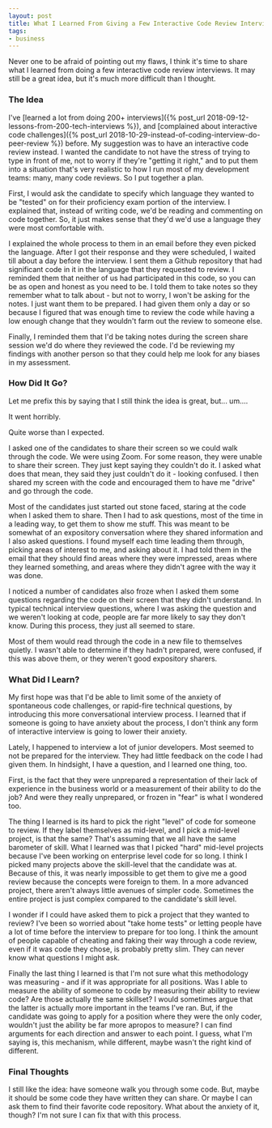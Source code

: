 ```yaml
---
layout: post
title: What I Learned From Giving a Few Interactive Code Review Interviews
tags:
- business
---
```

Never one to be afraid of pointing out my flaws, I think it's time to share what I learned from doing a few interactive code review interviews. It may still be a great idea, but it's much more difficult than I thought.

### The Idea

I've [learned a lot from doing 200+ interviews]({% post_url 2018-09-12-lessons-from-200-tech-interviews %}), and [complained about interactive code challenges]({% post_url 2018-10-29-instead-of-coding-interview-do-peer-review %}) before.  My suggestion was to have an interactive code review instead.  I wanted the candidate to not have the stress of trying to type in front of me, not to worry if they're "getting it right," and to put them into a situation that's very realistic to how I run most of my development teams: many, many code reviews.  So I put together a plan.

First, I would ask the candidate to specify which language they wanted to be "tested" on for their proficiency exam portion of the interview. I explained that, instead of writing code, we'd be reading and commenting on code together.  So, it just makes sense that they'd we'd use a language they were most comfortable with.

I explained the whole process to them in an email before they even picked the language.  After I got their response and they were scheduled, I waited till about a day before the interview.  I sent them a Github repository that had significant code in it in the language that they requested to review.  I reminded them that neither of us had participated in this code, so you can be as open and honest as you need to be.  I told them to take notes so they remember what to talk about - but not to worry, I won't be asking for the notes. I just want them to be prepared.  I had given them only a day or so because I figured that was enough time to review the code while having a low enough change that they wouldn't farm out the review to someone else.

Finally, I reminded them that I'd be taking notes during the screen share session we'd do where they reviewed the code. I'd be reviewing my findings with another person so that they could help me look for any biases in my assessment.

### How Did It Go?

Let me prefix this by saying that I still think the idea is great, but... um.... 

It went horribly.

Quite worse than I expected.

I asked one of the candidates to share their screen so we could walk through the code. We were using Zoom. For some reason, they were unable to share their screen. They just kept saying they couldn't do it. I asked what does that mean, they said they just couldn't do it - looking confused. I then shared my screen with the code and encouraged them to have me "drive" and go through the code.

Most of the candidates just started out stone faced, staring at the code when I asked them to share.  Then I had to ask questions, most of the time in a leading way, to get them to show me stuff. This was meant to be somewhat of an expository conversation where they shared information and I also asked questions. I found myself each time leading them through, picking areas of interest to me, and asking about it. I had told them in the email that they should find areas where they were impressed, areas where they learned something, and areas where they didn't agree with the way it was done.

I noticed a number of candidates also froze when I asked them some questions regarding the code on their screen that they didn't understand.  In typical technical interview questions, where I was asking the question and we weren't looking at code, people are far more likely to say they don't know.  During this process, they just all seemed to stare.

Most of them would read through the code in a new file to themselves quietly. I wasn't able to determine if they hadn't prepared, were confused, if this was above them, or they weren't good expository sharers.

### What Did I Learn?

My first hope was that I'd be able to limit some of the anxiety of spontaneous code challenges, or rapid-fire technical questions, by introducing this more conversational interview process.  I learned that if someone is going to have anxiety about the process, I don't think any form of interactive interview is going to lower their anxiety.

Lately, I happened to interview a lot of junior developers.  Most seemed to not be prepared for the interview.  They had little feedback on the code I had given them. In hindsight, I have a question, and I learned one thing, too.

First, is the fact that they were unprepared a representation of their lack of experience in the business world or a measurement of their ability to do the job?  And were they really unprepared, or frozen in "fear" is what I wondered too.

The thing I learned is its hard to pick the right "level" of code for someone to review. If they label themselves as mid-level, and I pick a mid-level project, is that the same? That's assuming that we all have the same barometer of skill.  What I learned was that I picked "hard" mid-level projects because I've been working on enterprise level code for so long. I think I picked many projects above the skill-level that the candidate was at. Because of this, it was nearly impossible to get them to give me a good review because the concepts were foreign to them. In a more advanced project, there aren't always little avenues of simpler code. Sometimes the entire project is just complex compared to the candidate's skill level.  

I wonder if I could have asked them to pick a project that they wanted to review? I've been so worried about "take home tests" or letting people have a lot of time before the interview to prepare for too long. I think the amount of people capable of cheating and faking their way through a code review, even if it was code they chose, is probably pretty slim.  They can never know what questions I might ask.

Finally the last thing I learned is that I'm not sure what this methodology was measuring - and if it was appropriate for all positions.  Was I able to measure the ability of someone to code by measuring their ability to review code? Are those actually the same skillset? I would sometimes argue that the latter is actually more important in the teams I've ran. But, if the candidate was going to apply for a position where they were the only coder, wouldn't just the ability be far more apropos to measure?  I can find arguments for each direction and answer to each point.  I guess, what I'm saying is, this mechanism, while different, maybe wasn't the right kind of different.

### Final Thoughts

I still like the idea: have someone walk you through some code.  But, maybe it should be some code they have written they can share. Or maybe I can ask them to find their favorite code repository.  What about the anxiety of it, though? I'm not sure I can fix that with this process.
